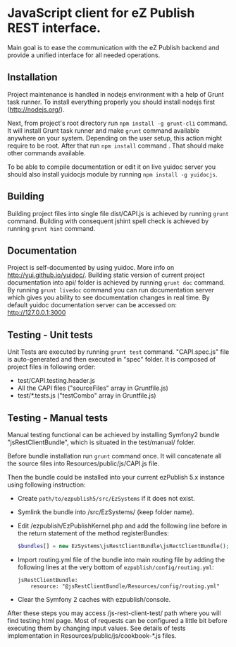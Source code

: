 JavaScript client for eZ Publish REST interface.
===========
Main goal is to ease the communication with the eZ Publish backend and provide a unified interface for all needed operations.

Installation
------------
Project maintenance is handled in nodejs environment with a help of Grunt task runner.
To install everything properly you should install nodejs first (http://nodejs.org/).

Next, from project's root directory run ```npm install -g grunt-cli``` command.
It will install Grunt task runner and make ```grunt``` command available anywhere on your system.
Depending on the user setup, this action might require to be root.
After that run ```npm install``` command . That should make other commands available.

To be able to compile documentation or edit it on live yuidoc server you should also install yuidocjs module by running ```npm install -g yuidocjs```.

Building
--------
Building project files into single file dist/CAPI.js is achieved by running ```grunt``` command.
Building with consequent jshint spell check is achieved by running ```grunt hint``` command.

Documentation
-------------
Project is self-documented by using yuidoc. More info on http://yui.github.io/yuidoc/.
Building static version of current project documentation into api/ folder is achieved by running ```grunt doc``` command.
By running ```grunt livedoc``` command you can run documentation server which gives you ability to see documentation changes in real time.
By default yuidoc documentation server can be accessed on: http://127.0.0.1:3000

Testing - Unit tests
--------------------
Unit Tests are executed by running ```grunt test``` command.
"CAPI.spec.js" file is auto-generated and then executed in "spec" folder.
It is composed of project files in following order:

* test/CAPI.testing.header.js
* All the CAPI files ("sourceFiles" array in Gruntfile.js)
* test/*.tests.js ("testCombo" array in Gruntfile.js)

Testing - Manual tests
----------------------
Manual testing functional can be achieved by installing Symfony2 bundle "jsRestClientBundle", which is situated in the test/manual/ folder.

Before bundle installation run ```grunt``` command once. It will concatenate all the source files into Resources/public/js/CAPI.js file.

Then the bundle could be installed into your current ezPublish 5.x instance using following instruction:
* Create ```path/to/ezpublish5/src/EzSystems``` if it does not exist.
* Symlink the bundle into /src/EzSystems/ (keep folder name).
* Edit /ezpublish/EzPublishKernel.php and add the following line before in the return statement of the method registerBundles:

    ```php
    $bundles[] = new EzSystems\jsRestClientBundle\jsRectClientBundle();
    ```

* Import routing.yml file of the bundle into main routing file by adding the following lines at the very bottom of ```ezpublish/config/routing.yml```:

    ```
    jsRestClientBundle:
        resource: "@jsRestClientBundle/Resources/config/routing.yml"
    ```

* Clear the Symfony 2 caches with ezpublish/console.

After these steps you may access /js-rest-client-test/ path where you will find testing html page.
Most of requests can be configured a little bit before executing them by changing input values.
See details of tests implementation in Resources/public/js/cookbook-*.js files.